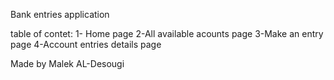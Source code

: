 Bank entries application

table of contet:
    1- Home page 
    2-All available acounts page
    3-Make an entry page
    4-Account entries details page

Made by Malek AL-Desougi

